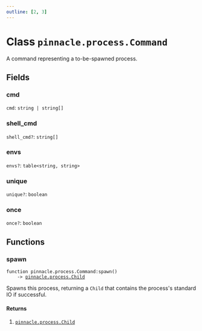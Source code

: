 ```yaml
---
outline: [2, 3]
---
```


# Class `pinnacle.process.Command`


A command representing a to-be-spawned process.

## Fields

### cmd

`cmd`: <code>string | string[]</code>



### shell_cmd <Badge type="danger" text="nullable" />

`shell_cmd?`: <code>string[]</code>



### envs <Badge type="danger" text="nullable" />

`envs?`: <code>table&lt;string, string></code>



### unique <Badge type="danger" text="nullable" />

`unique?`: <code>boolean</code>



### once <Badge type="danger" text="nullable" />

`once?`: <code>boolean</code>




## Functions

### <Badge type="method" text="method" /> spawn

<div class="language-lua"><pre><code>function pinnacle.process.Command:spawn()
    -> <a href="/lua-reference/classes/pinnacle.process.Child">pinnacle.process.Child</a></code></pre></div>

Spawns this process, returning a `Child` that contains the process's standard IO if successful.




#### Returns

1. <code><a href="/lua-reference/classes/pinnacle.process.Child">pinnacle.process.Child</a></code>



